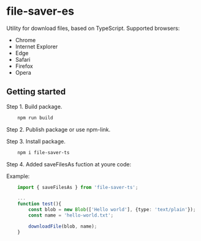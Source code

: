 # file-saver-es

Utility for download files, based on TypeScript.
Supported browsers:

- Chrome
- Internet Explorer
- Edge
- Safari
- Firefox
- Opera

## Getting started

Step 1. Build package.

```PowerShell
    npm run build
```

Step 2. Publish package or use npm-link.

Step 3. Install package.

```PowerShell
    npm i file-saver-ts
```

Step 4. Added saveFilesAs fuction at youre code:

Example:

```typescript
    import { saveFilesAs } from 'file-saver-ts';

    ...
    function test(){
        const blob = new Blob(['Hello world'], {type: 'text/plain'});
        const name = 'hello-world.txt';

        downloadFile(blob, name);
    }
```
